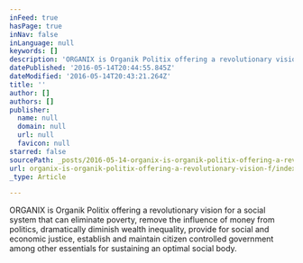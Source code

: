 ```yaml
---
inFeed: true
hasPage: true
inNav: false
inLanguage: null
keywords: []
description: 'ORGANIX is Organik Politix offering a revolutionary vision for a social system that can eliminate poverty, remove the influence of money from politics, dramatically diminish wealth inequality, provide for social and economic justice, establish and maintain citizen controlled government among other essentials for sustaining an optimal social body.'
datePublished: '2016-05-14T20:44:55.845Z'
dateModified: '2016-05-14T20:43:21.264Z'
title: ''
author: []
authors: []
publisher:
  name: null
  domain: null
  url: null
  favicon: null
starred: false
sourcePath: _posts/2016-05-14-organix-is-organik-politix-offering-a-revolutionary-vision-f.md
url: organix-is-organik-politix-offering-a-revolutionary-vision-f/index.html
_type: Article

---
```

ORGANIX is Organik Politix offering a revolutionary vision for a social system that can eliminate poverty, remove the influence of money from politics, dramatically diminish wealth inequality, provide for social and economic justice, establish and maintain citizen controlled government among other essentials for sustaining an optimal social body.